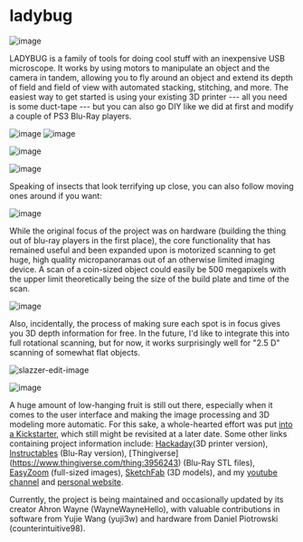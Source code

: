 # ladybug

![image](https://user-images.githubusercontent.com/41928151/110868281-4d637100-8296-11eb-9c6c-f667831baf0d.png)

LADYBUG is a family of tools for doing cool stuff with an inexpensive USB microscope. It works by using motors to manipulate an object and the camera in tandem, allowing you to fly around an object and extend its depth of field and field of view with automated stacking, stitching, and more. The easiest way to get started is using your existing 3D printer --- all you need is some duct-tape --- but you can also go DIY like we did at first and modify a couple of PS3 Blu-Ray players.

![image](https://user-images.githubusercontent.com/41928151/108125132-0b1f8900-7076-11eb-91a6-a118d48098ad.jpg)
![image](https://user-images.githubusercontent.com/41928151/110870344-3aeb3680-829a-11eb-9086-dd9bbff4a4a4.png)

![image](https://user-images.githubusercontent.com/41928151/110870473-856cb300-829a-11eb-8f06-e4548f48dc52.png)

![image](https://user-images.githubusercontent.com/41928151/110868377-7d127900-8296-11eb-988b-aa1c6eef0fa7.png)

Speaking of insects that look terrifying up close, you can also follow moving ones around if you want:

![image](https://user-images.githubusercontent.com/41928151/110871631-bea62280-829c-11eb-964c-ec139454fbc2.png)

While the original focus of the project was on hardware (building the thing out of blu-ray players in the first place), the core functionality that has remained useful and been expanded upon is motorized scanning to get huge, high quality micropanoramas out of an otherwise limited imaging device. A scan of a coin-sized object could easily be 500 megapixels with the upper limit theoretically being the size of the build plate and time of the scan. 

![image](https://user-images.githubusercontent.com/41928151/110871462-77b82d00-829c-11eb-8382-9e0b08e9ce3d.png)

Also, incidentally, the process of making sure each spot is in focus gives you 3D depth information for free. In the future, I'd like to integrate this into full rotational scanning, but for now, it works surprisingly well for "2.5 D" scanning of somewhat flat objects. 

![slazzer-edit-image](https://user-images.githubusercontent.com/41928151/110871706-e0070e80-829c-11eb-92a6-2f7f0d4bb349.png)

![image](https://user-images.githubusercontent.com/41928151/110871839-20668c80-829d-11eb-97b6-f9cced4742de.png)

A huge amount of low-hanging fruit is still out there, especially when it comes to the user interface and making the image processing and 3D modeling more automatic. For this sake, a whole-hearted effort was put [into a Kickstarter](https://www.kickstarter.com/projects/1490222859/ladybug-a-3d-scanning-microscope-for-small-and-huge-things), which still might be revisited at a later date. Some other links containing project information include: [Hackaday](
https://hackaday.io/project/169362-ladybug-beefy-3d-printer-motorized-microscope)(3D printer version), [Instructables](https://www.instructables.com/id/LadyBug-a-Motorized-Microscope-and-3D-Scanner-for-/) (Blu-Ray version), [Thingiverse] (https://www.thingiverse.com/thing:3956243) (Blu-Ray STL files), [EasyZoom](https://www.easyzoom.com/profile/4654) (full-sized images), [SketchFab](https://sketchfab.com/ladybeetle/models) (3D models), and my [youtube channel](https://www.youtube.com/channel/UC2RQ19zQ0b0mtu7_jmuddhA) and [personal website](https://www.ahronwayne.com/). 


Currently, the project is being maintained and occasionally updated by its creator Ahron Wayne (WayneWayneHello), with valuable contributions in software from Yujie Wang (yuji3w) and hardware from Daniel Piotrowski (counterintuitive98).
 

